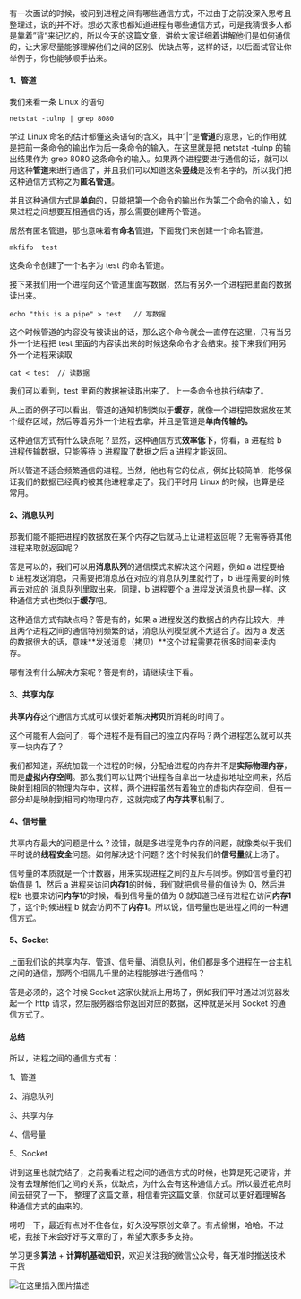 有一次面试的时候，被问到进程之间有哪些通信方式，不过由于之前没深入思考且整理过，说的并不好。想必大家也都知道进程有哪些通信方式，可是我猜很多人都是靠着”背“来记忆的，所以今天的这篇文章，讲给大家详细着讲解他们是如何通信的，让大家尽量能够理解他们之间的区别、优缺点等，这样的话，以后面试官让你举例子，你也能够顺手拈来。

#### 1、管道

我们来看一条 Linux 的语句
```
netstat -tulnp | grep 8080
```
学过 Linux 命名的估计都懂这条语句的含义，其中”|“是**管道**的意思，它的作用就是把前一条命令的输出作为后一条命令的输入。在这里就是把 netstat -tulnp 的输出结果作为 grep 8080 这条命令的输入。如果两个进程要进行通信的话，就可以用这种**管道**来进行通信了，并且我们可以知道这条**竖线**是没有名字的，所以我们把这种通信方式称之为**匿名管道**。

并且这种通信方式是**单向**的，只能把第一个命令的输出作为第二个命令的输入，如果进程之间想要互相通信的话，那么需要创建两个管道。

居然有匿名管道，那也意味着有**命名**管道，下面我们来创建一个命名管道。

```
mkfifo  test

```
这条命令创建了一个名字为 test 的命名管道。

接下来我们用一个进程向这个管道里面写数据，然后有另外一个进程把里面的数据读出来。

```
echo "this is a pipe" > test   // 写数据
```
这个时候管道的内容没有被读出的话，那么这个命令就会一直停在这里，只有当另外一个进程把 test 里面的内容读出来的时候这条命令才会结束。接下来我们用另外一个进程来读取
```
cat < test  // 读数据
```
我们可以看到，test 里面的数据被读取出来了。上一条命令也执行结束了。

从上面的例子可以看出，管道的通知机制类似于**缓存**，就像一个进程把数据放在某个缓存区域，然后等着另外一个进程去拿，并且是管道是**单向传输的。**

这种通信方式有什么缺点呢？显然，这种通信方式**效率低下**，你看，a 进程给 b 进程传输数据，只能等待 b 进程取了数据之后 a 进程才能返回。

所以管道不适合频繁通信的进程。当然，他也有它的优点，例如比较简单，能够保证我们的数据已经真的被其他进程拿走了。我们平时用 Linux 的时候，也算是经常用。

#### 2、消息队列

那我们能不能把进程的数据放在某个内存之后就马上让进程返回呢？无需等待其他进程来取就返回呢？

答是可以的，我们可以用**消息队列**的通信模式来解决这个问题，例如 a 进程要给 b 进程发送消息，只需要把消息放在对应的消息队列里就行了，b 进程需要的时候再去对应的
消息队列里取出来。同理，b 进程要个 a 进程发送消息也是一样。这种通信方式也类似于**缓存**吧。

这种通信方式有缺点吗？答是有的，如果 a 进程发送的数据占的内存比较大，并且两个进程之间的通信特别频繁的话，消息队列模型就不大适合了。因为 a 发送的数据很大的话，意味**发送消息（拷贝）**这个过程需要花很多时间来读内存。

哪有没有什么解决方案呢？答是有的，请继续往下看。

#### 3、共享内存

**共享内存**这个通信方式就可以很好着解决**拷贝**所消耗的时间了。

这个可能有人会问了，每个进程不是有自己的独立内存吗？两个进程怎么就可以共享一块内存了？

我们都知道，系统加载一个进程的时候，分配给进程的内存并不是**实际物理内存**，而是**虚拟内存空间**。那么我们可以让两个进程各自拿出一块虚拟地址空间来，然后映射到相同的物理内存中，这样，两个进程虽然有着独立的虚拟内存空间，但有一部分却是映射到相同的物理内存，这就完成了**内存共享**机制了。

#### 4、信号量

共享内存最大的问题是什么？没错，就是多进程竞争内存的问题，就像类似于我们平时说的**线程安全**问题。如何解决这个问题？这个时候我们的**信号量**就上场了。

信号量的本质就是一个计数器，用来实现进程之间的互斥与同步。例如信号量的初始值是 1，然后 a 进程来访问**内存1**的时候，我们就把信号量的值设为 0，然后进程b 也要来访问**内存1**的时候，看到信号量的值为 0 就知道已经有进程在访问**内存1**了，这个时候进程 b 就会访问不了**内存1**。所以说，信号量也是进程之间的一种通信方式。

#### 5、Socket

上面我们说的共享内存、管道、信号量、消息队列，他们都是多个进程在一台主机之间的通信，那两个相隔几千里的进程能够进行通信吗？

答是必须的，这个时候 Socket 这家伙就派上用场了，例如我们平时通过浏览器发起一个 http 请求，然后服务器给你返回对应的数据，这种就是采用 Socket 的通信方式了。

#### 总结

所以，进程之间的通信方式有：

1、管道

2、消息队列

3、共享内存

4、信号量

5、Socket

讲到这里也就完结了，之前我看进程之间的通信方式的时候，也算是死记硬背，并没有去理解他们之间的关系，优缺点，为什么会有这种通信方式。所以最近花点时间去研究了一下，
整理了这篇文章，相信看完这篇文章，你就可以更好着理解各种通信方式的由来的。

唠叨一下，最近有点对不住各位，好久没写原创文章了。有点偷懒，哈哈。不过呢，我接下来会好好写文章的了，希望大家多多支持。



学习更多**算法** + **计算机基础知识**，欢迎关注我的微信公众号，每天准时推送技术干货

![在这里插入图片描述](https://img-blog.csdnimg.cn/20200306223728524.png?x-oss-process=image/watermark,type_ZmFuZ3poZW5naGVpdGk,shadow_10,text_aHR0cHM6Ly9ibG9nLmNzZG4ubmV0L20wXzM3OTA3Nzk3,size_16,color_FFFFFF,t_70)



